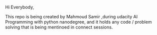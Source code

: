 Hi Everybody,

This repo is being created by Mahmoud Samir ,during udacity AI Programming with python nanodegree, and it holds any code / problem solving that is being mentinoed in connect sessions.